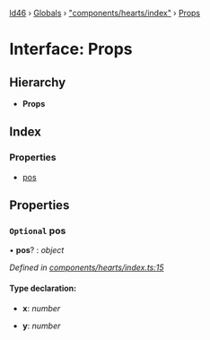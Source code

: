 [ld46](../README.md) › [Globals](../globals.md) › ["components/hearts/index"](../modules/_components_hearts_index_.md) › [Props](_components_hearts_index_.props.md)

# Interface: Props

## Hierarchy

* **Props**

## Index

### Properties

* [pos](_components_hearts_index_.props.md#optional-pos)

## Properties

### `Optional` pos

• **pos**? : *object*

*Defined in [components/hearts/index.ts:15](https://github.com/jrod-disco/ld46-keepalive/blob/5db6013/src/components/hearts/index.ts#L15)*

#### Type declaration:

* **x**: *number*

* **y**: *number*
